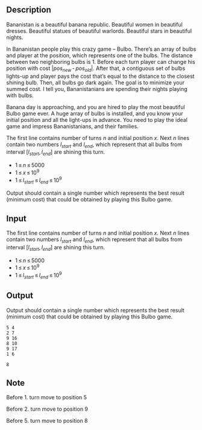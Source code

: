 ## Description

<div><p>Bananistan is a beautiful banana republic. Beautiful women in beautiful dresses. Beautiful statues of beautiful warlords. Beautiful stars in beautiful nights.</p><p>In Bananistan people play this crazy game – Bulbo. There’s an array of bulbs and player at the position, which represents one of the bulbs. The distance between two neighboring bulbs is 1. Before each turn player can change his position with cost <span class="tex-span">|<i>pos</i><sub class="lower-index"><i>new</i></sub> - <i>pos</i><sub class="lower-index"><i>old</i></sub>|</span>. After that, a contiguous set of bulbs lights-up and player pays the cost that’s equal to the distance to the closest shining bulb. Then, all bulbs go dark again. The goal is to minimize your summed cost. I tell you, Bananistanians are spending their nights playing with bulbs.</p><p>Banana day is approaching, and you are hired to play the most beautiful Bulbo game ever. A huge array of bulbs is installed, and you know your initial position and all the light-ups in advance. You need to play the ideal game and impress Bananistanians, and their families.</p></div><div class="input-specification"><p>The first line contains number of turns <span class="tex-span"><i>n</i></span> and initial position <span class="tex-span"><i>x</i></span>. Next <span class="tex-span"><i>n</i></span> lines contain two numbers <span class="tex-span"><i>l</i><sub class="lower-index"><i>start</i></sub></span> and <span class="tex-span"><i>l</i><sub class="lower-index"><i>end</i></sub></span>, which represent that all bulbs from interval <span class="tex-span">[<i>l</i><sub class="lower-index"><i>start</i></sub>, <i>l</i><sub class="lower-index"><i>end</i></sub>]</span> are shining this turn.</p><ul> <li> <span class="tex-span">1 ≤ <i>n</i> ≤ 5000</span> </li><li> <span class="tex-span">1 ≤ <i>x</i> ≤ 10<sup class="upper-index">9</sup></span> </li><li> <span class="tex-span">1 ≤ <i>l</i><sub class="lower-index"><i>start</i></sub> ≤ <i>l</i><sub class="lower-index"><i>end</i></sub> ≤ 10<sup class="upper-index">9</sup></span> </li></ul></div><div class="output-specification"><p>Output should contain a single number which represents the best result (minimum cost) that could be obtained by playing this Bulbo game.</p></div>

## Input

<p>The first line contains number of turns <span class="tex-span"><i>n</i></span> and initial position <span class="tex-span"><i>x</i></span>. Next <span class="tex-span"><i>n</i></span> lines contain two numbers <span class="tex-span"><i>l</i><sub class="lower-index"><i>start</i></sub></span> and <span class="tex-span"><i>l</i><sub class="lower-index"><i>end</i></sub></span>, which represent that all bulbs from interval <span class="tex-span">[<i>l</i><sub class="lower-index"><i>start</i></sub>, <i>l</i><sub class="lower-index"><i>end</i></sub>]</span> are shining this turn.</p><ul> <li> <span class="tex-span">1 ≤ <i>n</i> ≤ 5000</span> </li><li> <span class="tex-span">1 ≤ <i>x</i> ≤ 10<sup class="upper-index">9</sup></span> </li><li> <span class="tex-span">1 ≤ <i>l</i><sub class="lower-index"><i>start</i></sub> ≤ <i>l</i><sub class="lower-index"><i>end</i></sub> ≤ 10<sup class="upper-index">9</sup></span> </li></ul>

## Output

<p>Output should contain a single number which represents the best result (minimum cost) that could be obtained by playing this Bulbo game.</p>





```input1
5 4
2 7
9 16
8 10
9 17
1 6

```




```output1
8

```



## Note

<p>Before 1. turn move to position 5</p><p>Before 2. turn move to position 9</p><p>Before 5. turn move to position 8</p>
